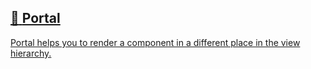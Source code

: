 ## [📄️<!-- --> <!-- -->Portal](/react-native-teleport/pr-preview/pr-29/docs/guides/portal.md)

[Portal helps you to render a component in a different place in the view hierarchy.](/react-native-teleport/pr-preview/pr-29/docs/guides/portal.md)
